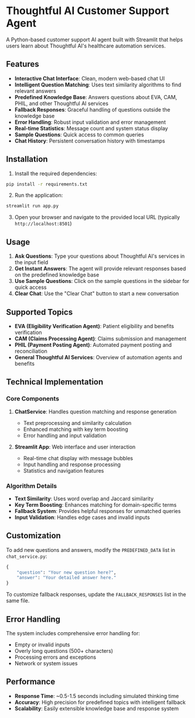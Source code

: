 # Thoughtful AI Customer Support Agent

A Python-based customer support AI agent built with Streamlit that helps users learn about Thoughtful AI's healthcare automation services.

## Features

- **Interactive Chat Interface**: Clean, modern web-based chat UI
- **Intelligent Question Matching**: Uses text similarity algorithms to find relevant answers
- **Predefined Knowledge Base**: Answers questions about EVA, CAM, PHIL, and other Thoughtful AI services
- **Fallback Responses**: Graceful handling of questions outside the knowledge base
- **Error Handling**: Robust input validation and error management
- **Real-time Statistics**: Message count and system status display
- **Sample Questions**: Quick access to common queries
- **Chat History**: Persistent conversation history with timestamps

## Installation

1. Install the required dependencies:
```bash
pip install -r requirements.txt
```

2. Run the application:
```bash
streamlit run app.py
```

3. Open your browser and navigate to the provided local URL (typically `http://localhost:8501`)

## Usage

1. **Ask Questions**: Type your questions about Thoughtful AI's services in the input field
2. **Get Instant Answers**: The agent will provide relevant responses based on the predefined knowledge base
3. **Use Sample Questions**: Click on the sample questions in the sidebar for quick access
4. **Clear Chat**: Use the "Clear Chat" button to start a new conversation

## Supported Topics

- **EVA (Eligibility Verification Agent)**: Patient eligibility and benefits verification
- **CAM (Claims Processing Agent)**: Claims submission and management
- **PHIL (Payment Posting Agent)**: Automated payment posting and reconciliation
- **General Thoughtful AI Services**: Overview of automation agents and benefits

## Technical Implementation

### Core Components

1. **ChatService**: Handles question matching and response generation
   - Text preprocessing and similarity calculation
   - Enhanced matching with key term boosting
   - Error handling and input validation

2. **Streamlit App**: Web interface and user interaction
   - Real-time chat display with message bubbles
   - Input handling and response processing
   - Statistics and navigation features

### Algorithm Details

- **Text Similarity**: Uses word overlap and Jaccard similarity
- **Key Term Boosting**: Enhances matching for domain-specific terms
- **Fallback System**: Provides helpful responses for unmatched queries
- **Input Validation**: Handles edge cases and invalid inputs

## Customization

To add new questions and answers, modify the `PREDEFINED_DATA` list in `chat_service.py`:

```python
{
    "question": "Your new question here?",
    "answer": "Your detailed answer here."
}
```

To customize fallback responses, update the `FALLBACK_RESPONSES` list in the same file.

## Error Handling

The system includes comprehensive error handling for:
- Empty or invalid inputs
- Overly long questions (500+ characters)
- Processing errors and exceptions
- Network or system issues

## Performance

- **Response Time**: ~0.5-1.5 seconds including simulated thinking time
- **Accuracy**: High precision for predefined topics with intelligent fallback
- **Scalability**: Easily extensible knowledge base and response system